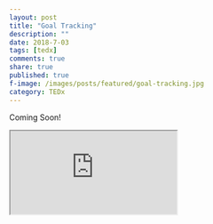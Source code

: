 ```yaml
---
layout: post
title: "Goal Tracking"
description: ""
date: 2018-7-03
tags: [tedx]
comments: true
share: true
published: true
f-image: /images/posts/featured/goal-tracking.jpg
category: TEDx
---
```



Coming Soon! 

<iframe src="https://docs.google.com/spreadsheets/d/e/2PACX-1vQKIDONSmypptDy7x7i1jill2T7grN1VIx5pRRahKQ7P_-1W5lPMezC7YYfUpBLQBRfGJUKPYj4aOVa/pubhtml?gid=0&amp;single=true&amp;widget=true&amp;headers=false"></iframe>